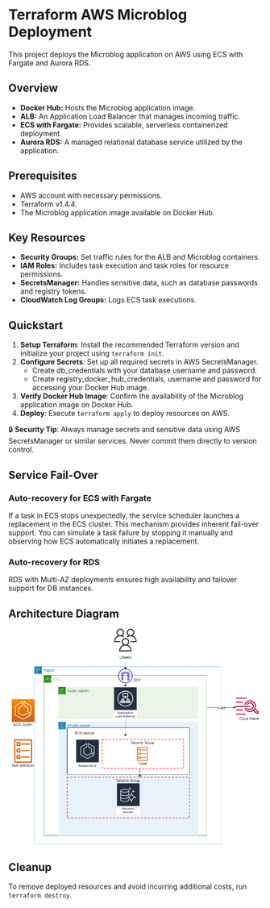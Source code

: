 # Terraform AWS Microblog Deployment

This project deploys the Microblog application on AWS using ECS with Fargate and Aurora RDS.

## Overview

- **Docker Hub:** Hosts the Microblog application image.
- **ALB:** An Application Load Balancer that manages incoming traffic.
- **ECS with Fargate:** Provides scalable, serverless containerized deployment.
- **Aurora RDS:** A managed relational database service utilized by the application.

## Prerequisites

- AWS account with necessary permissions.
- Terraform v1.4.4.
- The Microblog application image available on Docker Hub.

## Key Resources

- **Security Groups:** Set traffic rules for the ALB and Microblog containers.
- **IAM Roles:** Includes task execution and task roles for resource permissions.
- **SecretsManager:** Handles sensitive data, such as database passwords and registry tokens.
- **CloudWatch Log Groups:** Logs ECS task executions.

## Quickstart

1. **Setup Terraform**: Install the recommended Terraform version and initialize your project using `terraform init`.
2. **Configure Secrets**: Set up all required secrets in AWS SecretsManager.
   - Create db_credentials with your database username and password.
   - Create registry_docker_hub_credentials, username and password for accessing your Docker Hub image.
3. **Verify Docker Hub Image**: Confirm the availability of the Microblog application image on Docker Hub.
4. **Deploy**: Execute `terraform apply` to deploy resources on AWS.

🔒 **Security Tip**: Always manage secrets and sensitive data using AWS SecretsManager or similar services. Never commit them directly to version control.

## Service Fail-Over

### Auto-recovery for ECS with Fargate

If a task in ECS stops unexpectedly, the service scheduler launches a replacement in the ECS cluster. This mechanism provides inherent fail-over support. You can simulate a task failure by stopping it manually and observing how ECS automatically initiates a replacement.

### Auto-recovery for RDS

RDS with Multi-AZ deployments ensures high availability and failover support for DB instances.

## Architecture Diagram

![Task Architecture Diagram](./Architecture.png "Microblog Deployment Architecture")

## Cleanup

To remove deployed resources and avoid incurring additional costs, run `terraform destroy`.

